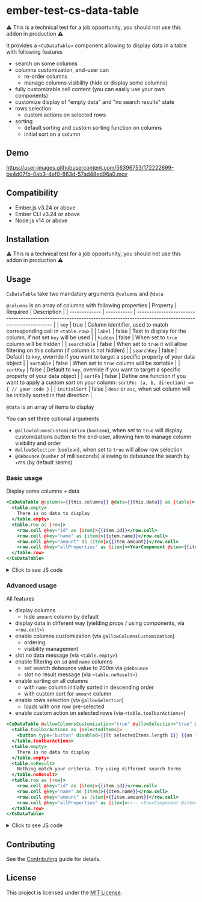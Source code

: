 # ember-test-cs-data-table

:warning: This is a technical test for a job opportunity, you should not use this addon in production :warning:

It provides a `<CsDataTable>` component allowing to display data in a table with following features
- search on some columns
- columns customization, end-user can
  - re-order columns
  - manage columns visibility (hide or display some columns)
- fully customizable cell content (you can easily use your own components)
- customize display of "empty data" and "no search results" state
- rows selection
  - custom actions on selected rows
- sorting
  - default sorting and custom sorting function on columns
  - initial sort on a column

## Demo

https://user-images.githubusercontent.com/56396753/172222699-be4d07fb-0ab3-4ef0-863d-57ad48ed96a0.mov


## Compatibility

* Ember.js v3.24 or above
* Ember CLI v3.24 or above
* Node.js v14 or above


## Installation

:warning: This is a technical test for a job opportunity, you should not use this addon in production :warning:

## Usage

`CsDataTable` take two mandatory arguments `@columns` and `@data`

`@columns` is an array of columns with following properties
| Property      | Required    | Description                                                                                                               |
| ------------- | ----------- | ------------------------------------------------------------------------------------------------------------------------- |
| `key`         | true        | Column identifier, used to match corresponding cell in `<table.row>`                                                      |
| `label`       | false       | Text to display for the column, if not set `key` will be used                                                             |
| `hidden`      | false       | When set to `true` column will be hidden                                                                                  |
| `searchable`  | false       | When set to `true` it will allow filtering on this column (if column is not hidden)                                       |
| `searchKey`   | false       | Default to `key`, override if you want to target a specific property of your data object                                  |
| `sortable`    | false       | When set to `true` column will be sortable                                                                                |
| `sortKey`     | false       | Default to `key`, override if you want to target a specific property of your data object                                  |
| `sortFn`      | false       | Define one function if you want to apply a custom sort on your column: `sortFn: (a, b, direction) => { // your code }`    |
| `initialSort` | false       | `desc` or `asc`, when set column will be initially sorted in that direction                                               |

`@data` is an array of items to display

You can set three optional arguments
- `@allowColumnsCustomization` (`boolean`), when set to `true` will display customizations button to the end-user, allowing him to manage column visibility and order
- `@allowSelection` (`boolean`), when set to `true` will allow row selection
- `@debounce` (`number` of milliseconds) allowing to debounce the search by `x`ms (by default `300`ms)

### Basic usage

Display some columns + data
```hbs
<CsDataTable @columns={{this.columns}} @data={{this.data}} as |table|>
  <table.empty>
    There is no data to display
  </table.empty>
  <table.row as |row|>
    <row.cell @key="id" as |item|>{{item.id}}</row.cell>
    <row.cell @key="name" as |item|>{{item.name}}</row.cell>
    <row.cell @key="amount" as |item|>{{item.amount}}</row.cell>
    <row.cell @key="allProperties" as |item|><YourComponent @item={{item}} /></row.cell>
  </table.row>
</CsDataTable>
```

<details><summary>Click to see JS code</summary>

```js
import Component from '@glimmer/component';

export default class ExampleComponent extends Component {
  get columns() {
    return [
      {
        key: 'id',
        label: 'ID',
      },
      {
        key: 'name',
        label: 'Name',
      },
      {
        key: 'amount',
        label: 'Amount',
      },
      {
        key: 'allProperties',
      },
    ];
  }

  get data() {
    return [
      {
        id: 1,
        name: 'Name 1',
        amount: 10,
      },
      {
        id: 2,
        name: 'Name 2',
        amount: 20,
      },
    ];
  }
}
```
</details>

### Advanced usage

All features
- display columns
  - hide `amount` column by default 
- display data in different way (yielding props / using components, via `<row.cell>`)
- enable columns customization (via `@allowColumnsCustomization`)
  - ordering
  - visibility management
- slot no data message (via `<table.empty>`)
- enable filtering on `id` and `name` columns
  - set search debounce value to 200m via `@debounce`
  - slot no result message (via `<table.noResult>`)
- enable sorting on all columns
  - with `name` column initially sorted in descending order
  - with custom sort for `amount` column
- enable rows selection (via `@allowSelection`)
  - loads with one row pre-selected
- enable custom action on selected rows (via `<table.toolbarActions>`)

```hbs
<CsDataTable @allowColumnsCustomization="true" @allowSelection="true" @columns={{this.columns}} @data={{this.data}} @debounce="100" as |table|>
  <table.toolbarActions as |selectedItems|>
    <button type="button" disabled={{lt selectedItems.length 1}} {{on "click" (fn this.myAction selectedItems)}}>My action on selected items</button>
  </table.toolbarActions>
  <table.empty>
    There is no data to display
  </table.empty>
  <table.noResult>
    Nothing match your criteria. Try using different search terms
  </table.noResult>
  <table.row as |row|>
    <row.cell @key="id" as |item|>{{item.id}}</row.cell>
    <row.cell @key="name" as |item|>{{item.name}}</row.cell>
    <row.cell @key="amount" as |item|>{{item.amount}}</row.cell>
    <row.cell @key="allProperties" as |item|><!-- <YourComponent @item={{item}} /> --></row.cell>
  </table.row>
</CsDataTable>
```

<details><summary>Click to see JS code</summary>

```js
import Component from '@glimmer/component';
import { action } from '@ember/object';

export default class ExampleComponent extends Component {
  get columns() {
    return [
      {
        key: 'id',
        label: 'ID',
        searchable: true,
        sortable: true,
      },
      {
        key: 'name',
        label: 'Name',
        searchable: true,
        sortable: true,
        initialSort: 'desc',
      },
      {
        key: 'amount',
        label: 'Amount',
        hidden: true,
        sortable: true,
        sortFn: (a, b, direction) => {
          if (direction === 'asc') {
            return a.amount - b.amount;
          } else {
            return b.amount - a.amount;
          }
        },
      },
      {
        key: 'allProperties',
      },
    ];
  }

  get data() {
    return [
      {
        id: 1,
        name: 'Name 1',
        amount: 10,
      },
      {
        id: 2,
        name: 'Name 2',
        amount: 20,
        _selected: true,
      },
    ];
  }
	
	@action
  myAction(selectedItems) {
    console.log('selectedItems', selectedItems)
  }
}
```
</details>

## Contributing

See the [Contributing](CONTRIBUTING.md) guide for details.


## License

This project is licensed under the [MIT License](LICENSE.md).
